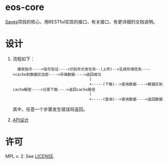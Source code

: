 # eos-core

[Saves](https://github.com/gavin-chan/saves)项目的核心，用RESTful实现的接口，有关接口，有更详细的文档说明。

# 设计
1. 流程如下：
    ```
      接收指令---->指令验证---->识别并分发任务--(上传)-->生成存储信息---->cache到数据区加密---->存储数据---->返回成功
                                      |
                                      +-----(下载)-->查询数据---->数据区到cache解密---->记录下载---->返回cache路径
                                      |
                                      +-----(查询)-->查询数据---->返回数据
    ```
    其中，任意一个步骤发生错误将返回。

2. [API设计](./docs/index.md)

# 许可
MPL v. 2. See [LICENSE](./LICENSE).
